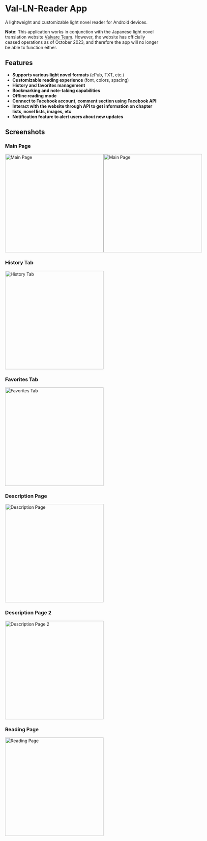 # Val-LN-Reader App

A lightweight and customizable light novel reader for Android devices.

**Note:** This application works in conjunction with the Japanese light novel translation website [Valvare Team](http://valvareteam.com). However, the website has officially ceased operations as of October 2023, and therefore the app will no longer be able to function either.

## Features

- **Supports various light novel formats** (ePub, TXT, etc.)
- **Customizable reading experience** (font, colors, spacing)
- **History and favorites management**
- **Bookmarking and note-taking capabilities**
- **Offline reading mode**
- **Connect to Facebook account, comment section using Facebook API**
- **Interact with the website through API to get information on chapter lists, novel lists, images, etc**
- **Notification feature to alert users about new updates**

## Screenshots
### Main Page
<div style="display: flex; flex-direction: row; justify-content: space-between;">
  <img src="https://github.com/LittleKai/Val-LN-Reader/blob/master/DEMO/received_677934167214287.jpeg" width="320" alt="Main Page">
  <img src="https://github.com/LittleKai/Val-LN-Reader/blob/master/Screenshot_20240622_010859_Valvrare%20LN%20Reader.jpg" width="320" alt="Main Page">
</div>

### History Tab
<div style="display: flex; flex-direction: row; justify-content: space-between;">
  <img src="https://github.com/LittleKai/Val-LN-Reader/blob/master/Screenshot_20240630_163753_Valvrare%20LN%20Reader.jpg" width="320" alt="History Tab">
</div>

### Favorites Tab
<div style="display: flex; flex-direction: row; justify-content: space-between;">
  <img src="https://github.com/LittleKai/Val-LN-Reader/blob/master/Screenshot_20240622_010859_Valvrare%20LN%20Reader.jpg" width="320" alt="Favorites Tab">
</div>

### Description Page
<div style="display: flex; flex-direction: row; justify-content: space-between;">
  <img src="https://github.com/LittleKai/Val-LN-Reader/blob/master/Screenshot_20240622_010913_Valvrare%20LN%20Reader.jpg" width="320" alt="Description Page">
</div>

### Description Page 2
<div style="display: flex; flex-direction: row; justify-content: space-between;">
  <img src="https://github.com/LittleKai/Val-LN-Reader/blob/master/Screenshot_20240622_011003_Valvrare%20LN%20Reader.jpg" width="320" alt="Description Page 2">
</div>

### Reading Page
<div style="display: flex; flex-direction: row; justify-content: space-between;">
  <img src="https://github.com/LittleKai/Val-LN-Reader/blob/master/Screenshot_20240622_010931_Valvrare%20LN%20Reader.jpg" width="320" alt="Reading Page">
</div>
